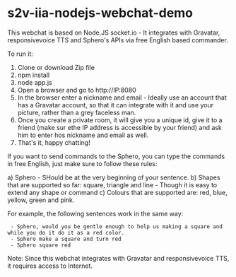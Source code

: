 # s2v-iia-nodejs-webchat-demo

This webchat is based on Node.JS socket.io - It integrates with Gravatar, responsivevoice TTS and Sphero's APIs via free English based commander.

To run it:

1. Clone or download Zip file
2. npm install
3. node app.js
4. Open a browser and go to http://IP:8080
5. In the browser enter a nickname and email - Ideally use an account that has a Gravatar account, so that it can integrate with it and use your picture, rather than a grey faceless man.
6. Once you create a private room, it will give you a unique id, give it to a friend (make sur ethe IP address is accessible by your friend) and ask him to enter hos nickname and email as well.
7. That's it, happy chatting!

If you want to send commands to the Sphero, you can type the commands in free English, just make sure to follow these rules:

a) Sphero - SHould be at the very beginning of your sentence.
b) Shapes that are supported so far: square, triangle and line - Though it is easy to extend any shape or command
c) Colours that are supported are: red, blue, yellow, green and pink.

For example, the following sentences work in the same way:

     - Sphero, would you be gentle enough to help us making a square and while you do it do it as a red color.
     - Sphero make a square and turn red
     - Sphero square red

Note: Since this webchat integrates with Gravatar and responsivevoice TTS, it requires access to Internet.
